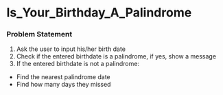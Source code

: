 # Is_Your_Birthday_A_Palindrome
 
<h3>Problem Statement</h3>
<ol>
 <li>Ask the user to input his/her birth date</li>
 <li>Check if the entered birthdate is a palindrome, if yes, show a message</li>
 <li>If the entered birthdate is not a palindrome:</li>
 </ol>
 <ul>
 <li>Find the nearest palindrome date</li>
 <li>Find how many days they missed</li>
 </ul>
